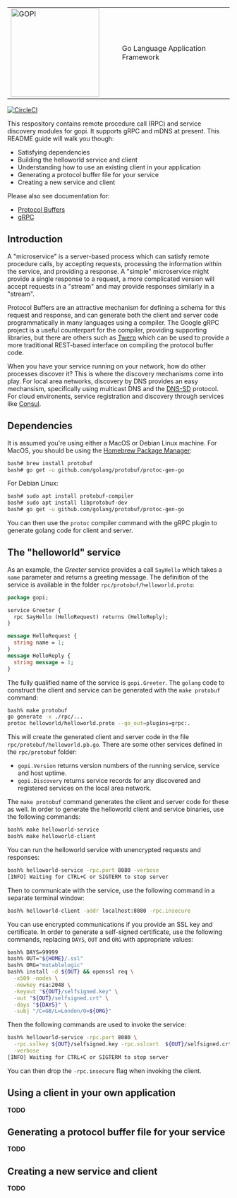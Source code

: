 <table style="border-color: white;"><tr>
  <td width="50%">
    <img src="https://raw.githubusercontent.com/djthorpe/gopi/master/etc/images/gopi-800x388.png" alt="GOPI" style="width:200px">
  </td><td>
    Go Language Application Framework
  </td>
</tr></table>

[![CircleCI](https://circleci.com/gh/djthorpe/gopi-rpc/tree/master.svg?style=svg)](https://circleci.com/gh/djthorpe/gopi-rpc/tree/master)

This respository contains remote procedure call (RPC) and service
discovery modules for gopi. It supports gRPC and mDNS at present. This
README guide will walk you though:

  * Satisfying dependencies
  * Building the helloworld service and client
  * Understanding how to use an existing client in your application
  * Generating a protocol buffer file for your service
  * Creating a new service and client

Please also see documentation for:

  * [Protocol Buffers](https://developers.google.com/protocol-buffers/)
  * [gRPC](https://grpc.io/)

## Introduction

A "microservice" is a server-based process which can satisfy remote procedure calls, by 
accepting requests, processing the information within the service, and providing a 
response. A "simple" microservice might provide a single response to a request, 
a more complicated version will accept requests in a "stream" and may provide responses
similarly in a "stream".

Protocol Buffers are an attractive mechanism for defining a schema for this request and response,
and can generate both the client and server code programmatically in many languages using a 
compiler. The Google gRPC project is a useful counterpart for the compiler, providing supporting
libraries, but there are others such as [Twerp](https://github.com/twitchtv/twirp) which can
be used to provide a more traditional REST-based interface on compiling the protocol buffer
code.

When you have your service running on your network, how do other processes discover it? This
is where the discovery mechanisms come into play. For local area networks, discovery by DNS
provides an easy mechansism, specifically using multicast DNS and the [DNS-SD](http://www.dns-sd.org/)
protocol. For cloud environents, service registration and discovery through services 
like [Consul](https://www.consul.io/).

## Dependencies

It is assumed you're using either a MacOS or Debian Linux machine. For MacOS, you should be
using the [Homebrew Package Manager](https://brew.sh/):

```bash
bash# brew install protobuf
bash# go get -u github.com/golang/protobuf/protoc-gen-go
```

For Debian Linux:

```bash
bash# sudo apt install protobuf-compiler
bash# sudo apt install libprotobuf-dev
bash# go get -u github.com/golang/protobuf/protoc-gen-go
```

You can then use the `protoc` compiler command with the gRPC plugin to generate
golang code for client and server.

## The "helloworld" service

As an example, the _Greeter_ service provides a call `SayHello` which takes a
`name` parameter and returns a greeting message. The definition of the service is
available in the folder `rpc/protobuf/helloworld.proto`:

```protobuf
package gopi;

service Greeter {
  rpc SayHello (HelloRequest) returns (HelloReply);
}

message HelloRequest {
  string name = 1;
}
message HelloReply {
  string message = 1;
}
```

The fully qualified name of the service is `gopi.Greeter`. The `golang` code to construct
the client and service can be generated with the `make protobuf` command:

```bash
bash% make protobuf
go generate -x ./rpc/...
protoc helloworld/helloworld.proto --go_out=plugins=grpc:.
```

This will create the generated client and server code in the file `rpc/protobuf/helloworld.pb.go`.
There are some other services defined in the `rpc/protobuf` folder:

  * `gopi.Version` returns version numbers of the running service, service and host uptime.
  * `gopi.Discovery` returns service records for any discovered and registered services on
    the local area network.

The `make protobuf` command generates the client and server code for these as well. In order to
generate the helloworld client and service binaries, use the following commands:

```bash
bash% make helloworld-service
bash% make helloworld-client
```

You can run the helloworld service with unencrypted requests and responses:

```bash
bash% helloworld-service -rpc.port 8080 -verbose
[INFO] Waiting for CTRL+C or SIGTERM to stop server
```

Then to communicate with the service, use the following command in a separate terminal window:

```bash
bash% helloworld-client -addr localhost:8080 -rpc.insecure
```

You can use encrypted communications if you provide an SSL key and certificate.
In order to generate a self-signed certificate, use the following commands, replacing 
`DAYS`, `OUT` and `ORG` with appropriate values:

```bash
bash% DAYS=99999
bash% OUT="${HOME}/.ssl"
bash% ORG="mutablelogic"
bash% install -d ${OUT} && openssl req \
  -x509 -nodes \
  -newkey rsa:2048 \
  -keyout "${OUT}/selfsigned.key" \
  -out "${OUT}/selfsigned.crt" \
  -days "${DAYS}" \
  -subj "/C=GB/L=London/O=${ORG}"
```

Then the following commands are used to invoke the service:

```bash
bash% helloworld-service -rpc.port 8080 \
  -rpc.sslkey ${OUT}/selfsigned.key -rpc.sslcert  ${OUT}/selfsigned.crt \
  -verbose
[INFO] Waiting for CTRL+C or SIGTERM to stop server
```

You can then drop the `-rpc.insecure` flag when invoking the client.

## Using a client in your own application

__TODO__

## Generating a protocol buffer file for your service

__TODO__

## Creating a new service and client

__TODO__

